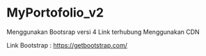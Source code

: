 # MyPortofolio_v2
Menggunakan Bootsrap versi 4 
Link terhubung Menggunakan CDN

Link Bootstrap  : https://getbootstrap.com/
